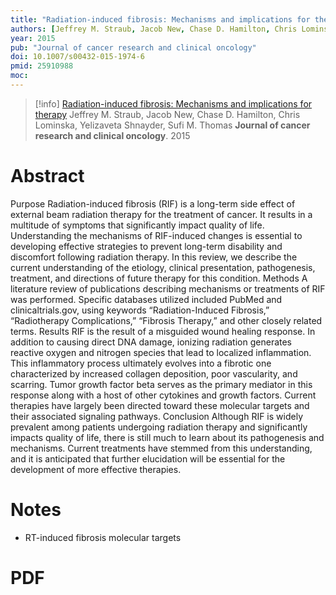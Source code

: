 ```yaml
---
title: "Radiation-induced fibrosis: Mechanisms and implications for therapy"
authors: [Jeffrey M. Straub, Jacob New, Chase D. Hamilton, Chris Lominska, Yelizaveta Shnayder, Sufi M. Thomas]
year: 2015
pub: "Journal of cancer research and clinical oncology"
doi: 10.1007/s00432-015-1974-6
pmid: 25910988
moc: 
---
```

>[!info]
[Radiation-induced fibrosis: Mechanisms and implications for therapy](https://pubmed.ncbi.nlm.nih.gov/25910988/)
Jeffrey M. Straub, Jacob New, Chase D. Hamilton, Chris Lominska, Yelizaveta Shnayder, Sufi M. Thomas
**Journal of cancer research and clinical oncology**. 2015

# Abstract
Purpose Radiation-induced fibrosis (RIF) is a long-term side effect of external beam radiation therapy for the treatment of cancer. It results in a multitude of symptoms that significantly impact quality of life. Understanding the mechanisms of RIF-induced changes is essential to developing effective strategies to prevent long-term disability and discomfort following radiation therapy. In this review, we describe the current understanding of the etiology, clinical presentation, pathogenesis, treatment, and directions of future therapy for this condition. Methods A literature review of publications describing mechanisms or treatments of RIF was performed. Specific databases utilized included PubMed and clinicaltrials.gov, using keywords “Radiation-Induced Fibrosis,” “Radiotherapy Complications,” “Fibrosis Therapy,” and other closely related terms. Results RIF is the result of a misguided wound healing response. In addition to causing direct DNA damage, ionizing radiation generates reactive oxygen and nitrogen species that lead to localized inflammation. This inflammatory process ultimately evolves into a fibrotic one characterized by increased collagen deposition, poor vascularity, and scarring. Tumor growth factor beta serves as the primary mediator in this response along with a host of other cytokines and growth factors. Current therapies have largely been directed toward these molecular targets and their associated signaling pathways. Conclusion Although RIF is widely prevalent among patients undergoing radiation therapy and significantly impacts quality of life, there is still much to learn about its pathogenesis and mechanisms. Current treatments have stemmed from this understanding, and it is anticipated that further elucidation will be essential for the development of more effective therapies.

# Notes
- RT-induced fibrosis molecular targets

# PDF
